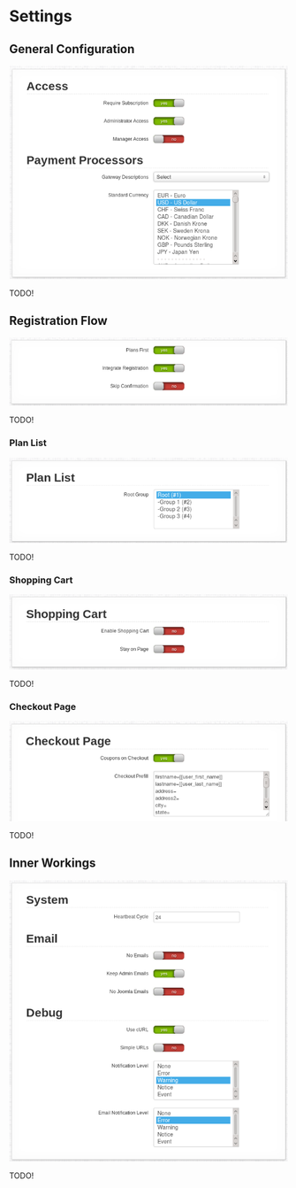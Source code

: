 # Settings

## General Configuration

![Settings - General Configuration](docs/img/settings-general.png)

TODO!

## Registration Flow

![Settings - Registration Flow](docs/img/settings-registration-flow.png)

TODO!

### Plan List

![Settings - Plan List](docs/img/settings-registration-plan-list.png)

TODO!

### Shopping Cart

![Settings - Shopping Cart](docs/img/settings-registration-shopping-cart.png)

TODO!

### Checkout Page

![Settings - Checkout Page](docs/img/settings-registration-checkout.png)

TODO!

## Inner Workings

![Settings - Inner Workings](docs/img/settings-inner-workings.png)

TODO!
